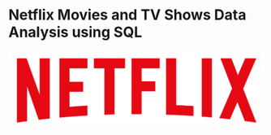 # Netflix Movies and TV Shows Data Analysis using SQL

![Netflix Logo](https://github.com/ybalaji123/Netflix_Sql_project/blob/main/Netflix_Logo1.png)
